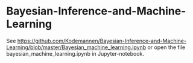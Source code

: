 # Bayesian-Inference-and-Machine-Learning

See https://github.com/Kodemannen/Bayesian-Inference-and-Machine-Learning/blob/master/Bayesian_machine_learning.ipynb or open the file bayesian_machine_learning.ipynb in Jupyter-notebook.
